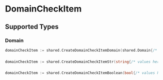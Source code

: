 # DomainCheckItem


## Supported Types

### Domain

```go
domainCheckItem := shared.CreateDomainCheckItemDomain(shared.Domain{/* values here */})
```

### 

```go
domainCheckItem := shared.CreateDomainCheckItemStr(string{/* values here */})
```

### 

```go
domainCheckItem := shared.CreateDomainCheckItemBoolean(bool{/* values here */})
```

